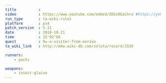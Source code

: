 ```yaml
---
title          :
video          : https://www.youtube.com/embed/ZO1vOGaihro #https://youtu.be/ZO1vOGaihro
run_type       : ta-wiki-rules
platform       : ps4
patch_version  : 5.11
date           : 2018-10-21
time           : 15'02"66
quest          : 9★-a-visitor-from-eorzea
ta_wiki_link   : http://mhw.wiki-db.com/solota/record/1535

runners:
    - pochi

weapons:
    - insect-glaive
---
```

